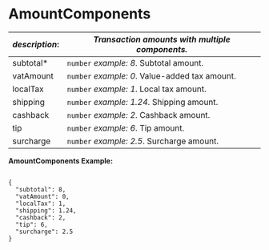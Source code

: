 
# AmountComponents

| *description*:   | *Transaction amounts with multiple components.*|
|----|----|
| subtotal* |    ``` number ```   *example: 8*. Subtotal amount.|
| vatAmount |    ``` number ```   *example: 0*. Value-added tax amount.|
| localTax |    ``` number ```   *example: 1*. Local tax amount.|
| shipping |    ``` number ```   *example: 1.24*. Shipping amount.|
| cashback |    ``` number ```   *example: 2*. Cashback amount.|
| tip |    ``` number ```   *example: 6*. Tip amount.|
| surcharge |    ``` number ```   *example: 2.5*. Surcharge  amount.|  

**AmountComponents Example:**

```{r}

{
  "subtotal": 8,
  "vatAmount": 0,
  "localTax": 1,
  "shipping": 1.24,
  "cashback": 2,
  "tip": 6,
  "surcharge": 2.5
}
```  





